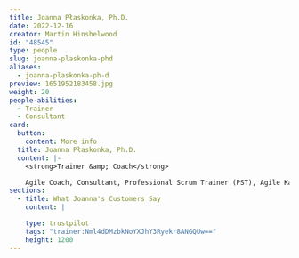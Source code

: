 ```yaml
---
title: Joanna Płaskonka, Ph.D.
date: 2022-12-16
creator: Martin Hinshelwood
id: "48545"
type: people
slug: joanna-plaskonka-phd
aliases:
  - joanna-plaskonka-ph-d
preview: 1651952183458.jpg
weight: 20
people-abilities:
  - Trainer
  - Consultant
card:
  button:
    content: More info
  title: Joanna Płaskonka, Ph.D.
  content: |-
    <strong>Trainer &amp; Coach</strong>

    Agile Coach, Consultant, Professional Scrum Trainer (PST), Agile Kata Trainer, Action Learning Coach
sections:
  - title: What Joanna's Customers Say
    content: |

    type: trustpilot
    tags: "trainer:Nml4dDMzbkNoYXJhY3Ryekr8ANGQUw=="
    height: 1200
---
```

